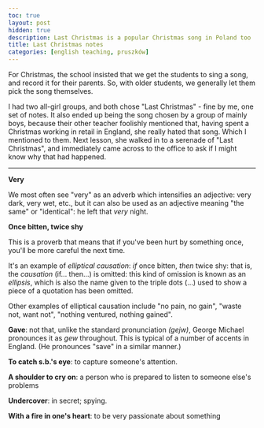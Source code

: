```yaml
---
toc: true
layout: post
hidden: true
description: Last Christmas is a popular Christmas song in Poland too
title: Last Christmas notes
categories: [english teaching, pruszków]
---
```


For Christmas, the school insisted that we get the students to sing
a song, and record it for their parents. So, with older students,
we generally let them pick the song themselves.

I had two all-girl groups, and both chose "Last Christmas" - fine by
me, one set of notes. It also ended up being the song chosen by a
group of mainly boys, because their other teacher foolishly
mentioned that, having spent a Christmas working in retail in
England, she really hated that song. Which I mentioned to them.
Next lesson, she walked in to a serenade of "Last Christmas",
and immediately came across to the office to ask if I might
know why that had happened.

---
**Very**

We most often see "very" as an adverb which intensifies an adjective:
very dark, very wet, etc., but it can also be used as an adjective
meaning "the same" or "identical": he left that *very* night.

**Once bitten, twice shy**

This is a proverb that means that if you've been hurt by something once,
you'll be more careful the next time.

It's an example of *elliptical causation*: *if* once bitten, *then*
twice shy: that is, the *causation* (if... then...) is omitted: this
kind of omission is known as an *ellipsis*, which is also the name given
to the triple dots (...) used to show a piece of a quotation has been
omitted.

Other examples of elliptical causation include "no pain, no gain",
"waste not, want not", "nothing ventured, nothing gained".

**Gave**: not that, unlike the standard pronunciation *(gejw)*, George
Michael pronounces it as *gew* throughout. This is typical of a number
of accents in England. (He pronounces "save" in a similar manner.)

**To catch s.b.'s eye**: to capture someone's attention.

**A shoulder to cry on**: a person who is prepared to listen to someone
else's problems

**Undercover**: in secret; spying.

**With a fire in one's heart**: to be very passionate about something
